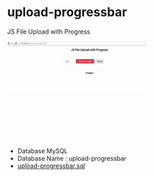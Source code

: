 # upload-progressbar
JS File Upload with Progress
<p>
	<a href="https://github.com/prongbang/upload-progressbar/blob/master/upload-progressbar.gif" target="_blank">
		<img src="https://github.com/prongbang/upload-progressbar/blob/master/upload-progressbar.gif" alt="screencast" style="max-width:100%;">
	</a>
</p>
<br/>
<p>
    <ul>
    	<li>Database MySQL</li>
    	<li>Database Name : upload-progressbar</li>
    	<li><a href="https://github.com/prongbang/upload-progressbar/blob/master/assets/sql/upload-progressbar.sql">upload-progressbar.sql</a></li>
    </ul>
</p>